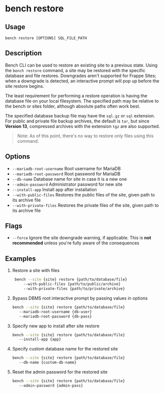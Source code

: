 # bench restore

## Usage

    bench restore [OPTIONS] SQL_FILE_PATH

## Description

Bench CLI can be used to restore an existing site to a previous state. Using the
`bench restore` command, a site may be restored with the specific database and
file restores. Downgrades aren't supported for Frappe Sites; when a downgrade is
detected, an interactive prompt will pop up before the site restore begins.

The least requirement for performing a restore operation is having the database
file on your local filesystem. The specified path may be relative to the bench
or sites folder, although absolute paths often work best.

The specified database backup file may have the `sql.gz` or `sql` extension. For
public and private file backup archives, the default is `tar`, but since **Version
13**, compressed archives with the extension `tgz` are also supported.

> Note: As of this point, there's no way to restore only files using this
> command.

## Options

 - `--mariadb-root-username` Root username for MariaDB
 - `--mariadb-root-password` Root password for MariaDB
 - `--db-name` Database name for site in case it is a new one
 - `--admin-password` Administrator password for new site
 - `--install-app` Install app after installation
 - `--with-public-files` Restores the public files of the site, given path to
   its archive file
 - `--with-private-files` Restores the private files of the site, given path to
   its archive file

## Flags

 - `--force` Ignore the site downgrade warning, if applicable. This is **not
   recommended** unless you're fully aware of the consequences


## Examples

1. Restore a site with files

   ```bash
    bench --site {site} restore {path/to/database/file}
        --with-public-files {path/to/public/archive}
        --with-private-files {path/to/private/archive}
   ```

1. Bypass DBMS root interactive prompt by passing values in options

    ```bash
    bench --site {site} restore {path/to/database/file}
       --mariadb-root-username {db-user}
       --mariadb-root-password {db-pass}
    ```

1. Specify new app to install after site restore

    ```bash
    bench --site {site} restore {path/to/database/file}
       --install-app {app}
    ```

1. Specify custom database name for the restored site

    ```bash
    bench --site {site} restore {path/to/database/file}
       --db-name {custom-db-name}
    ```

1. Reset the admin password for the restored site

    ```bash
    bench --site {site} restore {path/to/database/file}
       --admin-password {admin-pass}
    ```
